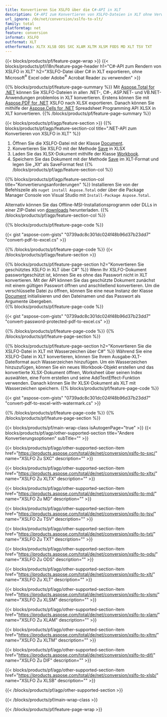 ```yaml
---
title: Konvertieren Sie XSLFO über die C#-API in XLT
description: C#-API zum Konvertieren von XSLFO-Dateien in XLT ohne Verwendung von Microsoft Excel oder Adobe Reader
url_ignore: /de/net/conversion/xslfo-to-xlt/
family: total
platformtag: net
feature: conversion
informat: XSLFO
outformat: XLT
otherformats: XLTX XLSB ODS SXC XLAM XLTM XLSM FODS MD XLT TSV TXT
---
```

{{< blocks/products/pf/feature-page-wrap >}}
{{< blocks/products/pf/i18n/feature-page-header h1="C#-API zum Rendern von XSLFO in XLT" h2="XSLFO-Datei über C# in XLT exportieren, ohne Microsoft<sup>&reg;</sup> Excel oder Adobe<sup>&reg;</sup> Acrobat Reader zu verwenden" >}}

{{% blocks/products/pf/feature-page-summary %}}
Mit [Aspose.Total for .NET](https://products.aspose.com/total/net/) können Sie XSLFO-Dateien in allen .NET-, C#-, ASP.NET- und VB.NET-Anwendungen problemlos in XLT konvertieren. Erstens können Sie mit [Aspose.PDF for .NET](https://products.aspose.com/pdf/net/) XSLFO nach XLSX exportieren. Danach können Sie mithilfe der [Aspose.Cells for .NET](https://products.aspose.com/cells/net/) Spreadsheet Programming API XLSX in XLT konvertieren.
{{% /blocks/products/pf/feature-page-summary  %}}

{{< blocks/products/pf/agp/feature-section >}}
{{% blocks/products/pf/agp/feature-section-col title=".NET-API zum Konvertieren von XSLFO in XLT" %}}
1. Öffnen Sie die XSLFO-Datei mit der Klasse [Document](https://reference.aspose.com/pdf/net/aspose.pdf/document).
2. Konvertieren Sie XSLFO mit der Methode [Save](https://reference.aspose.com/pdf/net/aspose.pdf.document/save/methods/5) in XLSX
3. Laden Sie das XLSX-Dokument mithilfe der Klasse [Workbook](https://reference.aspose.com/cells/net/aspose.cells/workbook).
4. Speichern Sie das Dokument mit der Methode [Save](https://reference.aspose.com/cells/net/aspose.cells.workbook/save/methods/4) im XLT-Format und legen Sie „Xlt“ als SaveFormat fest
{{% /blocks/products/pf/agp/feature-section-col %}}

{{% blocks/products/pf/agp/feature-section-col title="Konvertierungsanforderungen" %}}
Installieren Sie von der Befehlszeile als ```nuget install Aspose.Total``` oder über die Package Manager Console von Visual Studio mit ```Install-Package Aspose.Total```.

Alternativ können Sie das Offline-MSI-Installationsprogramm oder DLLs in einer ZIP-Datei von [downloads](https://downloads.aspose.com/total/net) herunterladen.
{{% /blocks/products/pf/agp/feature-section-col %}}

{{% blocks/products/pf/feature-page-code %}}

{{< gist "aspose-com-gists" "0739adc8c301dc024f48b96d37b23dd7" "convert-pdf-to-excel.cs" >}}


{{% /blocks/products/pf/feature-page-code %}}
{{< /blocks/products/pf/agp/feature-section >}}

{{% blocks/products/pf/feature-page-section  h2="Konvertieren Sie geschütztes XSLFO in XLT über C#" %}}
Wenn Ihr XSLFO-Dokument passwortgeschützt ist, können Sie es ohne das Passwort nicht in XLT konvertieren. Mit der API können Sie das geschützte Dokument zunächst mit einem gültigen Passwort öffnen und anschließend konvertieren. Um die verschlüsselte Datei zu öffnen, können Sie eine neue Instanz der Klasse [Document](https://reference.aspose.com/pdf/net/aspose.pdf/document) initialisieren und den Dateinamen und das Passwort als Argumente übergeben.  
{{% blocks/products/pf/feature-page-code %}}

{{< gist "aspose-com-gists" "0739adc8c301dc024f48b96d37b23dd7" "convert-password-protected-pdf-to-excel.cs" >}}

{{% /blocks/products/pf/feature-page-code  %}}
{{% /blocks/products/pf/feature-page-section %}}

{{% blocks/products/pf/feature-page-section  h2="Konvertieren Sie die XSLFO-Datei in XLT mit Wasserzeichen über C#" %}}
Während Sie eine XSLFO-Datei in XLT konvertieren, können Sie Ihrem Ausgabe-XLT-Dateiformat auch Wasserzeichen hinzufügen. Um ein Wasserzeichen hinzuzufügen, können Sie ein neues Workbook-Objekt erstellen und das konvertierte XLSX-Dokument öffnen, Worksheet über seinen Index auswählen, eine Form erstellen und seine AddTextEffect-Funktion verwenden. Danach können Sie Ihr XLSX-Dokument als XLT mit Wasserzeichen speichern. 
{{% blocks/products/pf/feature-page-code %}}

{{< gist "aspose-com-gists" "0739adc8c301dc024f48b96d37b23dd7" "convert-pdf-to-excel-with-watermark.cs" >}}

{{% /blocks/products/pf/feature-page-code  %}}
{{% /blocks/products/pf/feature-page-section %}}

{{< blocks/products/pf/main-wrap-class isAutogenPage="true" >}}
{{< blocks/products/pf/agp/other-supported-section title="Andere Konvertierungsoptionen" subTitle="" >}}

{{< blocks/products/pf/agp/other-supported-section-item href="https://products.aspose.com/total/de/net/conversion/xslfo-to-sxc/" name="XSLFO Zu SXC" description="" >}}

{{< blocks/products/pf/agp/other-supported-section-item href="https://products.aspose.com/total/de/net/conversion/xslfo-to-xltx/" name="XSLFO Zu XLTX" description="" >}}

{{< blocks/products/pf/agp/other-supported-section-item href="https://products.aspose.com/total/de/net/conversion/xslfo-to-md/" name="XSLFO Zu MD" description="" >}}

{{< blocks/products/pf/agp/other-supported-section-item href="https://products.aspose.com/total/de/net/conversion/xslfo-to-tsv/" name="XSLFO Zu TSV" description="" >}}

{{< blocks/products/pf/agp/other-supported-section-item href="https://products.aspose.com/total/de/net/conversion/xslfo-to-txt/" name="XSLFO Zu TXT" description="" >}}

{{< blocks/products/pf/agp/other-supported-section-item href="https://products.aspose.com/total/de/net/conversion/xslfo-to-ods/" name="XSLFO Zu ODS" description="" >}}

{{< blocks/products/pf/agp/other-supported-section-item href="https://products.aspose.com/total/de/net/conversion/xslfo-to-xlt/" name="XSLFO Zu XLT" description="" >}}

{{< blocks/products/pf/agp/other-supported-section-item href="https://products.aspose.com/total/de/net/conversion/xslfo-to-xlsm/" name="XSLFO Zu XLSM" description="" >}}

{{< blocks/products/pf/agp/other-supported-section-item href="https://products.aspose.com/total/de/net/conversion/xslfo-to-xlam/" name="XSLFO Zu XLAM" description="" >}}

{{< blocks/products/pf/agp/other-supported-section-item href="https://products.aspose.com/total/de/net/conversion/xslfo-to-xltm/" name="XSLFO Zu XLTM" description="" >}}

{{< blocks/products/pf/agp/other-supported-section-item href="https://products.aspose.com/total/de/net/conversion/xslfo-to-dif/" name="XSLFO Zu DIF" description="" >}}

{{< blocks/products/pf/agp/other-supported-section-item href="https://products.aspose.com/total/de/net/conversion/xslfo-to-xlsb/" name="XSLFO Zu XLSB" description="" >}}



{{< /blocks/products/pf/agp/other-supported-section >}}

{{< /blocks/products/pf/main-wrap-class >}}

{{< /blocks/products/pf/feature-page-wrap >}}